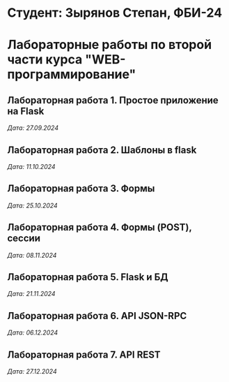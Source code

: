 # Студент: Зырянов Степан, ФБИ-24

# Лабораторные работы по второй части курса "WEB-программирование"

## Лабораторная работа 1. Простое приложение на Flask  

*Дата: 27.09.2024* 

## Лабораторная работа 2. Шаблоны в flask

*Дата: 11.10.2024*

## Лабораторная работа 3. Формы

*Дата: 25.10.2024*

## Лабораторная работа 4. Формы (POST), сессии

*Дата: 08.11.2024*

## Лабораторная работа 5.  Flask и БД

*Дата: 21.11.2024*

 ## Лабораторная работа 6. API JSON-RPC
 *Дата: 06.12.2024*

  ## Лабораторная работа 7. API REST
 *Дата: 27.12.2024*








